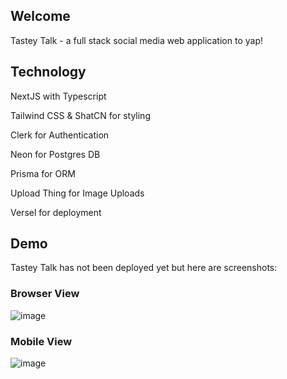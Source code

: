 ## Welcome
Tastey Talk - a full stack social media web application to yap!
## Technology
  NextJS with Typescript
  
  Tailwind CSS & ShatCN for styling
  
  Clerk for Authentication
  
  Neon for Postgres DB
  
  Prisma for ORM
  
  Upload Thing for Image Uploads
  
  Versel for deployment

## Demo
Tastey Talk has not been deployed yet but here are screenshots:

### Browser View
![image](https://github.com/user-attachments/assets/d212dc8f-ad47-4b2a-9063-8183ca539df5)

### Mobile View
![image](https://github.com/user-attachments/assets/ced2411e-73f8-4e1e-b1a4-24876a7e39f3)

